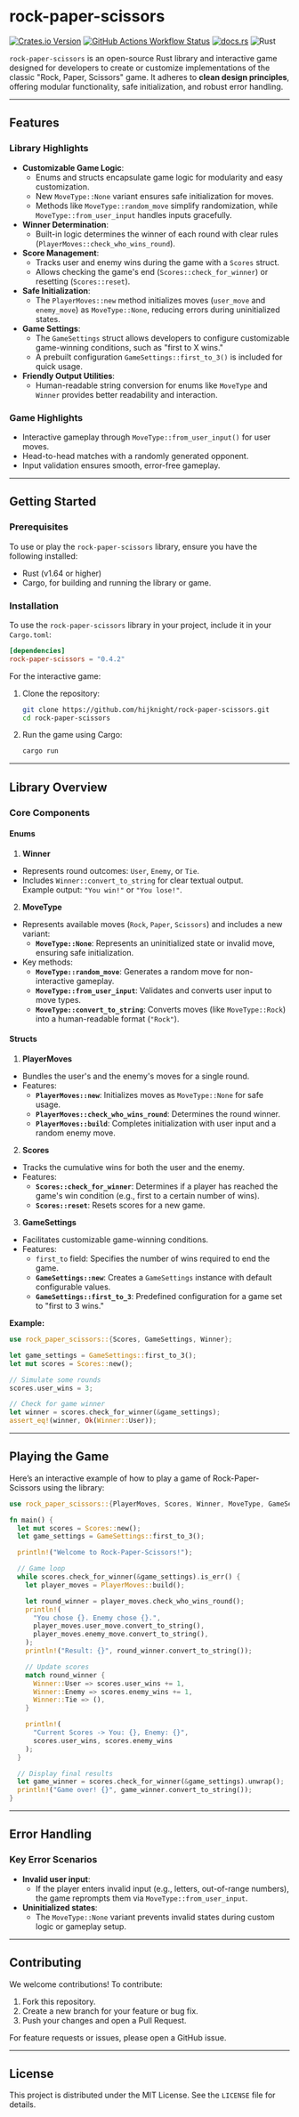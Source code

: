# rock-paper-scissors

[![Crates.io Version](https://img.shields.io/crates/v/rock-paper-scissors)](https://crates.io/crates/rock-paper-scissors)
[![GitHub Actions Workflow Status](https://img.shields.io/github/actions/workflow/status/hijknight/rock-paper-scissors/rust.yml)](https://github.com/hijknight/rock-paper-scissors/actions)
[![docs.rs](https://img.shields.io/docsrs/rock-paper-scissors)](https://docs.rs/rock-paper-scissors/0.4.2/rock_paper_scissors/)
![Rust](https://img.shields.io/badge/rust-1.84.1-blue)

`rock-paper-scissors` is an open-source Rust library and interactive game designed for developers to create or customize implementations of the classic "Rock, Paper, Scissors" game. It adheres to **clean design principles**, offering modular functionality, safe initialization, and robust error handling.

---

## Features

### Library Highlights
- **Customizable Game Logic**:
  - Enums and structs encapsulate game logic for modularity and easy customization.
  - New `MoveType::None` variant ensures safe initialization for moves.
  - Methods like `MoveType::random_move` simplify randomization, while `MoveType::from_user_input` handles inputs gracefully.
- **Winner Determination**:
  - Built-in logic determines the winner of each round with clear rules (`PlayerMoves::check_who_wins_round`).
- **Score Management**:
  - Tracks user and enemy wins during the game with a `Scores` struct.
  - Allows checking the game's end (`Scores::check_for_winner`) or resetting (`Scores::reset`).
- **Safe Initialization**:
  - The `PlayerMoves::new` method initializes moves (`user_move` and `enemy_move`) as `MoveType::None`, reducing errors during uninitialized states.
- **Game Settings**:
  - The `GameSettings` struct allows developers to configure customizable game-winning conditions, such as "first to X wins."
  - A prebuilt configuration `GameSettings::first_to_3()` is included for quick usage.
- **Friendly Output Utilities**:
  - Human-readable string conversion for enums like `MoveType` and `Winner` provides better readability and interaction.

### Game Highlights
- Interactive gameplay through `MoveType::from_user_input()` for user moves.
- Head-to-head matches with a randomly generated opponent.
- Input validation ensures smooth, error-free gameplay.

---

## Getting Started

### Prerequisites

To use or play the `rock-paper-scissors` library, ensure you have the following installed:

- Rust (v1.64 or higher)
- Cargo, for building and running the library or game.

### Installation

To use the `rock-paper-scissors` library in your project, include it in your `Cargo.toml`:

```toml
[dependencies]
rock-paper-scissors = "0.4.2"
```

For the interactive game:

1. Clone the repository:
   ```bash
   git clone https://github.com/hijknight/rock-paper-scissors.git
   cd rock-paper-scissors
   ```
2. Run the game using Cargo:
   ```bash
   cargo run
   ```

---

## Library Overview

### Core Components

#### **Enums**

1. **Winner**
- Represents round outcomes: `User`, `Enemy`, or `Tie`.
- Includes `Winner::convert_to_string` for clear textual output.  
  Example output: `"You win!"` or `"You lose!"`.

2. **MoveType**
- Represents available moves (`Rock`, `Paper`, `Scissors`) and includes a new variant:
  - **`MoveType::None`**: Represents an uninitialized state or invalid move, ensuring safe initialization.
- Key methods:
  - **`MoveType::random_move`**: Generates a random move for non-interactive gameplay.
  - **`MoveType::from_user_input`**: Validates and converts user input to move types.
  - **`MoveType::convert_to_string`**: Converts moves (like `MoveType::Rock`) into a human-readable format (`"Rock"`).

#### **Structs**

1. **PlayerMoves**
- Bundles the user's and the enemy's moves for a single round.
- Features:
  - **`PlayerMoves::new`**: Initializes moves as `MoveType::None` for safe usage.
  - **`PlayerMoves::check_who_wins_round`**: Determines the round winner.
  - **`PlayerMoves::build`**: Completes initialization with user input and a random enemy move.

2. **Scores**
- Tracks the cumulative wins for both the user and the enemy.
- Features:
  - **`Scores::check_for_winner`**: Determines if a player has reached the game's win condition (e.g., first to a certain number of wins).
  - **`Scores::reset`**: Resets scores for a new game.

3. **GameSettings**
- Facilitates customizable game-winning conditions.
- Features:
  - `first_to` field: Specifies the number of wins required to end the game.
  - **`GameSettings::new`**: Creates a `GameSettings` instance with default configurable values.
  - **`GameSettings::first_to_3`**: Predefined configuration for a game set to "first to 3 wins."

**Example:**

```rust
use rock_paper_scissors::{Scores, GameSettings, Winner};

let game_settings = GameSettings::first_to_3();
let mut scores = Scores::new();

// Simulate some rounds
scores.user_wins = 3;

// Check for game winner
let winner = scores.check_for_winner(&game_settings);
assert_eq!(winner, Ok(Winner::User));
```

---

## Playing the Game

Here’s an interactive example of how to play a game of Rock-Paper-Scissors using the library:

```rust
use rock_paper_scissors::{PlayerMoves, Scores, Winner, MoveType, GameSettings};

fn main() {
  let mut scores = Scores::new();
  let game_settings = GameSettings::first_to_3();

  println!("Welcome to Rock-Paper-Scissors!");

  // Game loop
  while scores.check_for_winner(&game_settings).is_err() {
    let player_moves = PlayerMoves::build();

    let round_winner = player_moves.check_who_wins_round();
    println!(
      "You chose {}. Enemy chose {}.",
      player_moves.user_move.convert_to_string(),
      player_moves.enemy_move.convert_to_string(),
    );
    println!("Result: {}", round_winner.convert_to_string());

    // Update scores
    match round_winner {
      Winner::User => scores.user_wins += 1,
      Winner::Enemy => scores.enemy_wins += 1,
      Winner::Tie => (),
    }

    println!(
      "Current Scores -> You: {}, Enemy: {}",
      scores.user_wins, scores.enemy_wins
    );
  }

  // Display final results
  let game_winner = scores.check_for_winner(&game_settings).unwrap();
  println!("Game over! {}", game_winner.convert_to_string());
}
```

---

## Error Handling

### Key Error Scenarios
- **Invalid user input**:
  - If the player enters invalid input (e.g., letters, out-of-range numbers), the game reprompts them via `MoveType::from_user_input`.
- **Uninitialized states**:
  - The `MoveType::None` variant prevents invalid states during custom logic or gameplay setup.

---

## Contributing

We welcome contributions! To contribute:

1. Fork this repository.
2. Create a new branch for your feature or bug fix.
3. Push your changes and open a Pull Request.

For feature requests or issues, please open a GitHub issue.

---

## License

This project is distributed under the MIT License. See the `LICENSE` file for details.